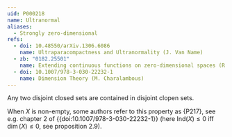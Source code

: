 ```yaml
---
uid: P000218
name: Ultranormal
aliases:
  - Strongly zero-dimensional
refs:
  - doi: 10.48550/arXiv.1306.6086
    name: Ultraparacompactness and Ultranormality (J. Van Name)
  - zb: "0182.25501"
    name: Extending continuous functions on zero-dimensional spaces (R. Ellis)
  - doi: 10.1007/978-3-030-22232-1
    name: Dimension Theory (M. Charalambous)
---
```


Any two disjoint closed sets are contained in disjoint clopen sets.

When $X$ is non-empty, some authors refer to this property as {P217}, see e.g. chapter 2 of {{doi:10.1007/978-3-030-22232-1}} (here $\text{Ind}(X) \leq  0$ iff $\dim(X) \leq  0$, see proposition 2.9). 